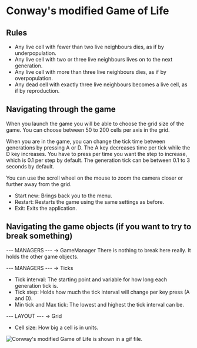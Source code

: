 # Conway's **modified** Game of Life

## Rules

* Any live cell with fewer than two live neighbours dies, as if by underpopulation.
* Any live cell with two or three live neighbours lives on to the next generation.
* Any live cell with more than three live neighbours dies, as if by overpopulation.
* Any dead cell with exactly three live neighbours becomes a live cell, as if by reproduction.

## Navigating through the game

When you launch the game you will be able to choose the grid size of the game.
You can choose between 50 to 200 cells per axis in the grid.

When you are in the game, you can change the tick time between generations by pressing
A or D. The A key decreases time per tick while the D key increases. You have to press 
per time you want the step to increase, which is 0.1 per step by default. The generation 
tick can be between 0.1 to 3 seconds by default.

You can use the scroll wheel on the mouse to zoom the camera closer or further away from
the grid.

* Start new: Brings back you to the menu.
* Restart: Restarts the game using the same settings as before.
* Exit: Exits the application.

## Navigating the game objects (if you want to try to break something)

--- MANAGERS --- → GameManager
There is nothing to break here really. It holds the other game objects.

--- MANAGERS --- → Ticks
* Tick interval: The starting point and variable for how long each generation tick is.
* Tick step: Holds how much the tick interval will change per key press (A and D).
* Min tick and Max tick: The lowest and highest the tick interval can be.

--- LAYOUT --- → Grid
* Cell size: How big a cell is in units.

![Conway's modified Game of Life is shown in a gif file.](https://i.imgur.com/jOjC94l.gif)
